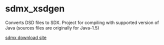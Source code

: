 # sdmx_xsdgen
Converts DSD files to SDX. Project for compiling with supported version of Java (sources files are originally for Java-1.5)

[sdmx download site](https://sdmx.org/?page_id=4696)
